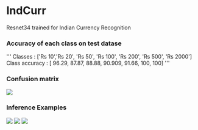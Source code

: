 # IndCurr
Resnet34 trained for Indian Currency Recognition

### Accuracy of each class on test datase
'''
Classes : ['Rs 10','Rs 20', 'Rs 50', 'Rs 100', 'Rs 200', 'Rs 500', 'Rs 2000']
Class accuracy : [ 96.29, 87.87, 88.88, 90.909, 91.66, 100, 100] 
'''

### Confusion matrix
![](https://i.imgur.com/9loA3gh.png)

### Inference Examples 
![](https://i.imgur.com/sYqFFVv.gif)
![](https://i.imgur.com/TIODbHY.gif)
![](https://i.imgur.com/r2Zi02f.gif)

